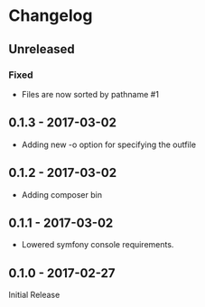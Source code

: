 # Changelog

## Unreleased

### Fixed

- Files are now sorted by pathname #1

## 0.1.3 - 2017-03-02

- Adding new -o option for specifying the outfile

## 0.1.2 - 2017-03-02

- Adding composer bin

## 0.1.1 - 2017-03-02

- Lowered symfony console requirements.

## 0.1.0 - 2017-02-27

Initial Release
